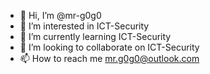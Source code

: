 - 👋 Hi, I’m @mr-g0g0
- 👀 I’m interested in ICT-Security
- 🌱 I’m currently learning ICT-Security
- 💞️ I’m looking to collaborate on ICT-Security
- 📫 How to reach me mr.g0g0@outlook.com

<!---
mr-g0g0/mr-g0g0 is a ✨ special ✨ repository because its `README.md` (this file) appears on your GitHub profile.
You can click the Preview link to take a look at your changes.
--->
